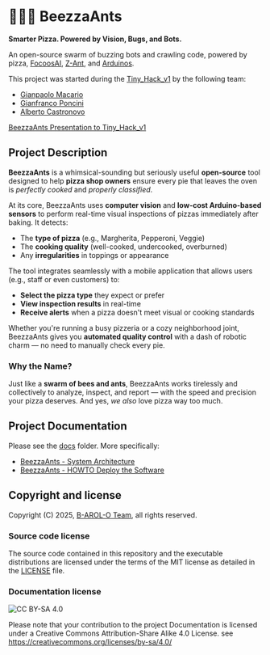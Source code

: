 # 🐝🐜🍕 BeezzaAnts

**Smarter Pizza. Powered by Vision, Bugs, and Bots.**

An open-source swarm of buzzing bots and crawling code, powered by pizza, [FocoosAI](https://focoos.ai/), [Z-Ant](https://zantfoundation.github.io/Website/), and [Arduinos](https://www.arduino.cc/).

This project was started during the [Tiny_Hack_v1](https://luma.com/59rubmuv) by the following team:

- [Gianpaolo Macario](https://github.com/gmacario)
- [Gianfranco Poncini](https://github.com/Muwattalli)
- [Alberto Castronovo](https://github.com/albertocastronovo)

<!-- For the detailed rules of the Tiny_Hack_v1 Hackathon please read [here](README.md). -->

[BeezzaAnts Presentation to Tiny_Hack_v1](slides/BeezzaAnts-presentation.pdf)

## Project Description

**BeezzaAnts** is a whimsical-sounding but seriously useful **open-source** tool designed to help **pizza shop owners** ensure every pie that leaves the oven is _perfectly cooked_ and _properly classified_.

At its core, BeezzaAnts uses **computer vision** and **low-cost Arduino-based sensors** to perform real-time visual inspections of pizzas immediately after baking. It detects:

- The **type of pizza** (e.g., Margherita, Pepperoni, Veggie)
- The **cooking quality** (well-cooked, undercooked, overburned)
- Any **irregularities** in toppings or appearance

The tool integrates seamlessly with a mobile application that allows users (e.g., staff or even customers) to:

- **Select the pizza type** they expect or prefer
- **View inspection results** in real-time
- **Receive alerts** when a pizza doesn't meet visual or cooking standards

Whether you're running a busy pizzeria or a cozy neighborhood joint, BeezzaAnts gives you **automated quality control** with a dash of robotic charm — no need to manually check every pie.

### Why the Name?

Just like a **swarm of bees and ants**, BeezzaAnts works tirelessly and collectively to analyze, inspect, and report — with the speed and precision your pizza deserves. And yes, _we also_ love pizza way too much.

## Project Documentation

Please see the [docs](docs/) folder. More specifically:

- [BeezzaAnts - System Architecture](docs/beezzaants-system-architecture.md)
- [BeezzaAnts - HOWTO Deploy the Software](docs/beezzaants-system-architecture.md)

## Copyright and license

Copyright (C) 2025, [B-AROL-O Team](https://github.com/B-AROL-O), all rights reserved.

### Source code license

The source code contained in this repository and the executable distributions are licensed under the terms of the MIT license as detailed in the [LICENSE](LICENSE) file.

### Documentation license

![CC BY-SA 4.0](https://i.creativecommons.org/l/by-sa/4.0/88x31.png)

Please note that your contribution to the project Documentation is licensed under a Creative Commons Attribution-Share Alike 4.0 License. see <https://creativecommons.org/licenses/by-sa/4.0/>

<!-- EOF -->
